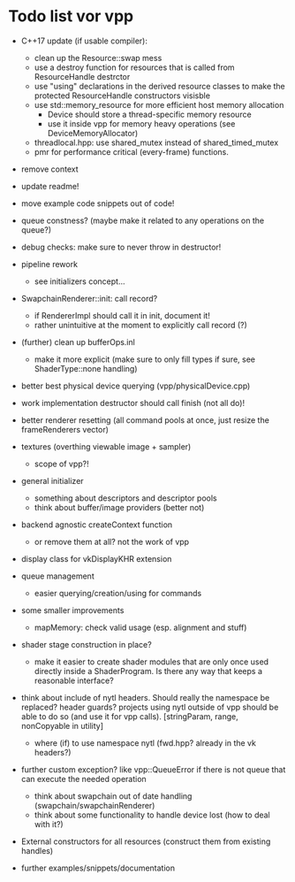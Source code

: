 Todo list vor vpp
=================

- C++17 update (if usable compiler):
	- clean up the Resource::swap mess
	- use a destroy function for resources that is called from ResourceHandle destrctor
	- use "using" declarations in the derived resource classes to make the
		protected ResourceHandle constructors visisble
	- use std::memory_resource for more efficient host memory allocation
		- Device should store a thread-specific memory resource
		- use it inside vpp for memory heavy operations (see DeviceMemoryAllocator)
	- threadlocal.hpp: use shared_mutex instead of shared_timed_mutex
	- pmr for performance critical (every-frame) functions.

- remove context
- update readme!
- move example code snippets out of code!
- queue constness? (maybe make it related to any operations on the queue?)
- debug checks: make sure to never throw in destructor!
- pipeline rework
	- see initializers concept...
- SwapchainRenderer::init: call record?
	- if RendererImpl should call it in init, document it!
	- rather unintuitive at the moment to explicitly call record (?)
- (further) clean up bufferOps.inl
	- make it more explicit (make sure to only fill types if sure, see ShaderType::none handling)
- better best physical device querying (vpp/physicalDevice.cpp)
- work implementation destructor should call finish (not all do)!
- better renderer resetting (all command pools at once, just resize the frameRenderers vector)
- textures (overthing viewable image + sampler)
	- scope of vpp?!
- general initializer
	- something about descriptors and descriptor pools
	- think about buffer/image providers (better not)
- backend agnostic createContext function
	- or remove them at all? not the work of vpp
- display class for vkDisplayKHR extension
- queue management
	- easier querying/creation/using for commands
- some smaller improvements
	- mapMemory: check valid usage (esp. alignment and stuff)

- shader stage construction in place?
	- make it easier to create shader modules that are only once used directly inside
		a ShaderProgram. Is there any way that keeps a reasonable interface?

- think about include of nytl headers. Should really the namespace be replaced? header guards?
	projects using nytl outside of vpp should be able to do so (and use it for vpp calls).
	[stringParam, range, nonCopyable in utility]
	- where (if) to use namespace nytl (fwd.hpp? already in the vk headers?)

- further custom exception? like vpp::QueueError if there is not queue that
	can execute the needed operation
	- think about swapchain out of date handling (swapchain/swapchainRenderer)
	- think about some functionality to handle device lost (how to deal with it?)

- External constructors for all resources (construct them from existing handles)
- further examples/snippets/documentation
